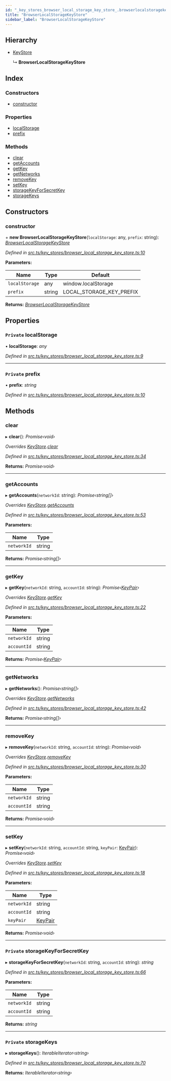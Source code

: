 ```yaml
---
id: "_key_stores_browser_local_storage_key_store_.browserlocalstoragekeystore"
title: "BrowserLocalStorageKeyStore"
sidebar_label: "BrowserLocalStorageKeyStore"
---
```


## Hierarchy

* [KeyStore](_key_stores_keystore_.keystore.md)

  ↳ **BrowserLocalStorageKeyStore**

## Index

### Constructors

* [constructor](_key_stores_browser_local_storage_key_store_.browserlocalstoragekeystore.md#constructor)

### Properties

* [localStorage](_key_stores_browser_local_storage_key_store_.browserlocalstoragekeystore.md#private-localstorage)
* [prefix](_key_stores_browser_local_storage_key_store_.browserlocalstoragekeystore.md#private-prefix)

### Methods

* [clear](_key_stores_browser_local_storage_key_store_.browserlocalstoragekeystore.md#clear)
* [getAccounts](_key_stores_browser_local_storage_key_store_.browserlocalstoragekeystore.md#getaccounts)
* [getKey](_key_stores_browser_local_storage_key_store_.browserlocalstoragekeystore.md#getkey)
* [getNetworks](_key_stores_browser_local_storage_key_store_.browserlocalstoragekeystore.md#getnetworks)
* [removeKey](_key_stores_browser_local_storage_key_store_.browserlocalstoragekeystore.md#removekey)
* [setKey](_key_stores_browser_local_storage_key_store_.browserlocalstoragekeystore.md#setkey)
* [storageKeyForSecretKey](_key_stores_browser_local_storage_key_store_.browserlocalstoragekeystore.md#private-storagekeyforsecretkey)
* [storageKeys](_key_stores_browser_local_storage_key_store_.browserlocalstoragekeystore.md#private-storagekeys)

## Constructors

###  constructor

\+ **new BrowserLocalStorageKeyStore**(`localStorage`: any, `prefix`: string): *[BrowserLocalStorageKeyStore](_key_stores_browser_local_storage_key_store_.browserlocalstoragekeystore.md)*

*Defined in [src.ts/key_stores/browser_local_storage_key_store.ts:10](https://github.com/nearprotocol/nearlib/blob/de49029/src.ts/key_stores/browser_local_storage_key_store.ts#L10)*

**Parameters:**

Name | Type | Default |
------ | ------ | ------ |
`localStorage` | any | window.localStorage |
`prefix` | string | LOCAL_STORAGE_KEY_PREFIX |

**Returns:** *[BrowserLocalStorageKeyStore](_key_stores_browser_local_storage_key_store_.browserlocalstoragekeystore.md)*

## Properties

### `Private` localStorage

• **localStorage**: *any*

*Defined in [src.ts/key_stores/browser_local_storage_key_store.ts:9](https://github.com/nearprotocol/nearlib/blob/de49029/src.ts/key_stores/browser_local_storage_key_store.ts#L9)*

___

### `Private` prefix

• **prefix**: *string*

*Defined in [src.ts/key_stores/browser_local_storage_key_store.ts:10](https://github.com/nearprotocol/nearlib/blob/de49029/src.ts/key_stores/browser_local_storage_key_store.ts#L10)*

## Methods

###  clear

▸ **clear**(): *Promise‹void›*

*Overrides [KeyStore](_key_stores_keystore_.keystore.md).[clear](_key_stores_keystore_.keystore.md#abstract-clear)*

*Defined in [src.ts/key_stores/browser_local_storage_key_store.ts:34](https://github.com/nearprotocol/nearlib/blob/de49029/src.ts/key_stores/browser_local_storage_key_store.ts#L34)*

**Returns:** *Promise‹void›*

___

###  getAccounts

▸ **getAccounts**(`networkId`: string): *Promise‹string[]›*

*Overrides [KeyStore](_key_stores_keystore_.keystore.md).[getAccounts](_key_stores_keystore_.keystore.md#abstract-getaccounts)*

*Defined in [src.ts/key_stores/browser_local_storage_key_store.ts:53](https://github.com/nearprotocol/nearlib/blob/de49029/src.ts/key_stores/browser_local_storage_key_store.ts#L53)*

**Parameters:**

Name | Type |
------ | ------ |
`networkId` | string |

**Returns:** *Promise‹string[]›*

___

###  getKey

▸ **getKey**(`networkId`: string, `accountId`: string): *Promise‹[KeyPair](_utils_key_pair_.keypair.md)›*

*Overrides [KeyStore](_key_stores_keystore_.keystore.md).[getKey](_key_stores_keystore_.keystore.md#abstract-getkey)*

*Defined in [src.ts/key_stores/browser_local_storage_key_store.ts:22](https://github.com/nearprotocol/nearlib/blob/de49029/src.ts/key_stores/browser_local_storage_key_store.ts#L22)*

**Parameters:**

Name | Type |
------ | ------ |
`networkId` | string |
`accountId` | string |

**Returns:** *Promise‹[KeyPair](_utils_key_pair_.keypair.md)›*

___

###  getNetworks

▸ **getNetworks**(): *Promise‹string[]›*

*Overrides [KeyStore](_key_stores_keystore_.keystore.md).[getNetworks](_key_stores_keystore_.keystore.md#abstract-getnetworks)*

*Defined in [src.ts/key_stores/browser_local_storage_key_store.ts:42](https://github.com/nearprotocol/nearlib/blob/de49029/src.ts/key_stores/browser_local_storage_key_store.ts#L42)*

**Returns:** *Promise‹string[]›*

___

###  removeKey

▸ **removeKey**(`networkId`: string, `accountId`: string): *Promise‹void›*

*Overrides [KeyStore](_key_stores_keystore_.keystore.md).[removeKey](_key_stores_keystore_.keystore.md#abstract-removekey)*

*Defined in [src.ts/key_stores/browser_local_storage_key_store.ts:30](https://github.com/nearprotocol/nearlib/blob/de49029/src.ts/key_stores/browser_local_storage_key_store.ts#L30)*

**Parameters:**

Name | Type |
------ | ------ |
`networkId` | string |
`accountId` | string |

**Returns:** *Promise‹void›*

___

###  setKey

▸ **setKey**(`networkId`: string, `accountId`: string, `keyPair`: [KeyPair](_utils_key_pair_.keypair.md)): *Promise‹void›*

*Overrides [KeyStore](_key_stores_keystore_.keystore.md).[setKey](_key_stores_keystore_.keystore.md#abstract-setkey)*

*Defined in [src.ts/key_stores/browser_local_storage_key_store.ts:18](https://github.com/nearprotocol/nearlib/blob/de49029/src.ts/key_stores/browser_local_storage_key_store.ts#L18)*

**Parameters:**

Name | Type |
------ | ------ |
`networkId` | string |
`accountId` | string |
`keyPair` | [KeyPair](_utils_key_pair_.keypair.md) |

**Returns:** *Promise‹void›*

___

### `Private` storageKeyForSecretKey

▸ **storageKeyForSecretKey**(`networkId`: string, `accountId`: string): *string*

*Defined in [src.ts/key_stores/browser_local_storage_key_store.ts:66](https://github.com/nearprotocol/nearlib/blob/de49029/src.ts/key_stores/browser_local_storage_key_store.ts#L66)*

**Parameters:**

Name | Type |
------ | ------ |
`networkId` | string |
`accountId` | string |

**Returns:** *string*

___

### `Private` storageKeys

▸ **storageKeys**(): *IterableIterator‹string›*

*Defined in [src.ts/key_stores/browser_local_storage_key_store.ts:70](https://github.com/nearprotocol/nearlib/blob/de49029/src.ts/key_stores/browser_local_storage_key_store.ts#L70)*

**Returns:** *IterableIterator‹string›*
